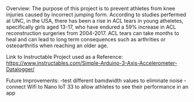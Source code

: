 Overview: The purpose of this project is to prevent athletes from knee injuries caused by incorrect jumping form. According to studies perfermed at UNC, in the USA, there has been a rise in ACL tears in young atheletes, specifically girls aged 13-17, who have endured a 59% increase in ACL reconstruction surgeries from 2004-2017. ACL tears can take months to heal and can lead to long term consequences such as arthrities or osteoarthritis when reaching an older age.

Link to Instructable Project used as a Reference: https://www.instructables.com/Simple-Arduino-3-Axis-Accelerometer-Datalogger/

Future Improvements: 
  -test different bamdwidth values to eliminate noise
  -connect Wifi to Nano IoT 33 to allow athletes to see their performance in an app
